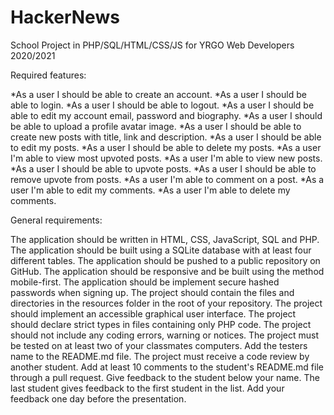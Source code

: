 # HackerNews
School Project in PHP/SQL/HTML/CSS/JS for YRGO Web Developers 2020/2021


Required features:

*As a user I should be able to create an account.
*As a user I should be able to login.
*As a user I should be able to logout.
*As a user I should be able to edit my account email, password and biography.
*As a user I should be able to upload a profile avatar image.
*As a user I should be able to create new posts with title, link and description.
*As a user I should be able to edit my posts.
*As a user I should be able to delete my posts.
*As a user I'm able to view most upvoted posts.
*As a user I'm able to view new posts.
*As a user I should be able to upvote posts.
*As a user I should be able to remove upvote from posts.
*As a user I'm able to comment on a post.
*As a user I'm able to edit my comments.
*As a user I'm able to delete my comments.

General requirements:

The application should be written in HTML, CSS, JavaScript, SQL and PHP.
The application should be built using a SQLite database with at least four different tables.
The application should be pushed to a public repository on GitHub.
The application should be responsive and be built using the method mobile-first.
The application should be implement secure hashed passwords when signing up.
The project should contain the files and directories in the resources folder in the root of your repository.
The project should implement an accessible graphical user interface.
The project should declare strict types in files containing only PHP code.
The project should not include any coding errors, warning or notices.
The project must be tested on at least two of your classmates computers. Add the testers name to the README.md file.
The project must receive a code review by another student. Add at least 10 comments to the student's README.md file through a pull request. Give feedback to the student below your name. The last student gives feedback to the first student in the list. Add your feedback one day before the presentation.

